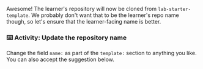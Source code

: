 Awesome! The learner's repository will now be cloned from `lab-starter-template`. We probably don't want that to be the learner's repo name though, so let's ensure that the learner-facing name is better.

### :keyboard: Activity: Update the repository name

Change the field `name:` as part of the `template:` section to anything you like. You can also accept the suggestion below.
